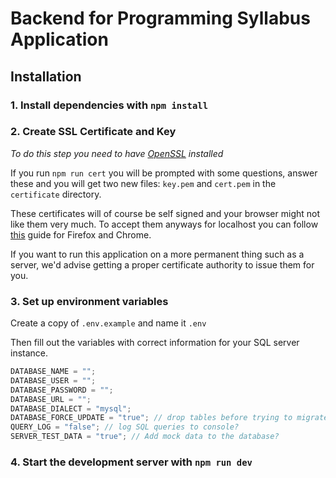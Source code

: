 # Backend for Programming Syllabus Application

## Installation

### 1. Install dependencies with `npm install`

### 2. Create SSL Certificate and Key

_To do this step you need to have [OpenSSL](https://www.openssl.org/source/) installed_

If you run `npm run cert` you will be prompted with some questions, answer these and you will get two new files: `key.pem` and `cert.pem` in the `certificate` directory.

These certificates will of course be self signed and your browser might not like them very much. To accept them anyways for localhost you can follow [this](https://improveandrepeat.com/2016/09/allowing-self-signed-certificates-on-localhost-with-chrome-and-firefox/) guide for Firefox and Chrome.

If you want to run this application on a more permanent thing such as a server, we'd advise getting a proper certificate authority to issue them for you.

### 3. Set up environment variables

Create a copy of `.env.example` and name it `.env`

Then fill out the variables with correct information for your SQL server instance.

```js
DATABASE_NAME = "";
DATABASE_USER = "";
DATABASE_PASSWORD = "";
DATABASE_URL = "";
DATABASE_DIALECT = "mysql";
DATABASE_FORCE_UPDATE = "true"; // drop tables before trying to migrate?
QUERY_LOG = "false"; // log SQL queries to console?
SERVER_TEST_DATA = "true"; // Add mock data to the database?
```

### 4. Start the development server with `npm run dev`
